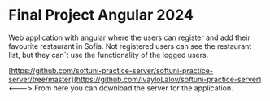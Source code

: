 # Final Project Angular 2024

Web application with angular where the users can register and add their favourite restaurant in Sofia. Not registered users can see the restaurant list, but they can`t use the functionality of the logged users.

[https://github.com/softuni-practice-server/softuni-practice-server/tree/master](https://github.com/IvayloLalov/softuni-practice-server)  <---> From here you can download the server for the application. 
 
